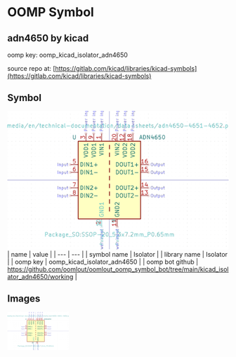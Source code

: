 # OOMP Symbol  
## adn4650  by kicad  
  
oomp key: oomp_kicad_isolator_adn4650  
  
source repo at: [https://gitlab.com/kicad/libraries/kicad-symbols](https://gitlab.com/kicad/libraries/kicad-symbols)  
## Symbol  
  
[![working.png](working_600.png)](working.png)  
| name | value | 
| --- | --- | 
| symbol name | Isolator | 
| library name | Isolator | 
| oomp key | oomp_kicad_isolator_adn4650 | 
| oomp bot github | https://github.com/oomlout/oomlout_oomp_symbol_bot/tree/main/kicad_isolator_adn4650/working | 
## Images  
  
[![working.png](working_140.png)](working.png)  
